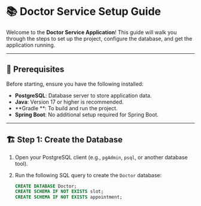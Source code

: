 # 📚 Doctor Service Setup Guide

Welcome to the **Doctor Service Application**! This guide will walk you through the steps to set up the project, configure the database, and get the application running.

---

## 🚀 Prerequisites

Before starting, ensure you have the following installed:

- **PostgreSQL**: Database server to store application data.
- **Java**: Version 17 or higher is recommended.
- **Gradle **: To build and run the project.
- **Spring Boot**: No additional setup required for Spring Boot.

---

## 🏗️ Step 1: Create the Database

1. Open your PostgreSQL client (e.g., `pgAdmin`, `psql`, or another database tool).  
2. Run the following SQL query to create the `Doctor` database:

   ```sql
   CREATE DATABASE Doctor;
   CREATE SCHEMA IF NOT EXISTS slot;
   CREATE SCHEMA IF NOT EXISTS appointment;


